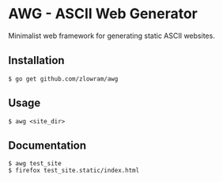 AWG - ASCII Web Generator
=========================

Minimalist web framework for generating static ASCII websites.

Installation
---------
	$ go get github.com/zlowram/awg

Usage
-----
	$ awg <site_dir>
	
Documentation
------------
	$ awg test_site
	$ firefox test_site.static/index.html

